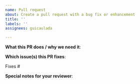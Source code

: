 ```yaml
---
name: Pull request
about: Create a pull request with a bug fix or enhancement
title: ''
labels: ''
assignees: guicaulada

---
```


**What this PR does / why we need it**:
<!-- Add a clear explanation of what this PR does and why do we need it -->

**Which issue(s) this PR fixes**:
<!--
Automatically closes linked issue when the Pull Request is merged.
Usage: "Fixes #<issue number>", or "Fixes (paste link of issue)"
-->

Fixes #

**Special notes for your reviewer**:
<!-- Add any other context or screenshots about the feature request here. -->
